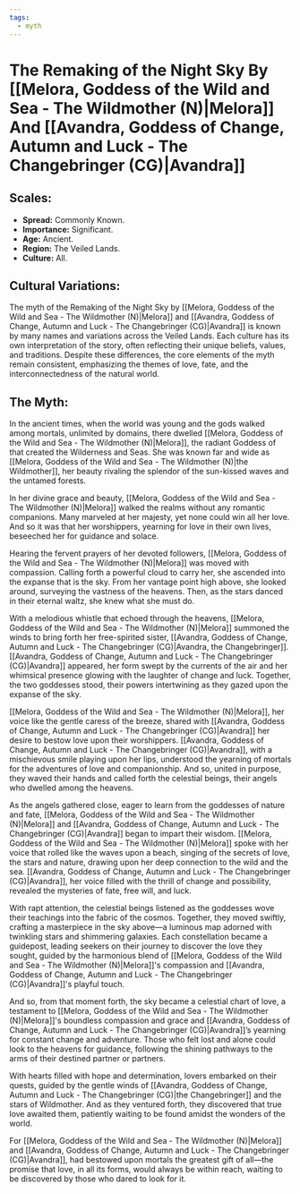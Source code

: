 ```yaml
---
tags:
  - myth
---
```

# The Remaking of the Night Sky By [[Melora, Goddess of the Wild and Sea - The Wildmother (N)|Melora]] And [[Avandra, Goddess of Change, Autumn and Luck - The Changebringer (CG)|Avandra]]

## Scales:
- **Spread:** Commonly Known.
- **Importance:** Significant.
- **Age:** Ancient.
- **Region:** The Veiled Lands.
- **Culture:** All.

## Cultural Variations:
The myth of the Remaking of the Night Sky by [[Melora, Goddess of the Wild and Sea - The Wildmother (N)|Melora]] and [[Avandra, Goddess of Change, Autumn and Luck - The Changebringer (CG)|Avandra]] is known by many names and variations across the Veiled Lands. Each culture has its own interpretation of the story, often reflecting their unique beliefs, values, and traditions. Despite these differences, the core elements of the myth remain consistent, emphasizing the themes of love, fate, and the interconnectedness of the natural world.

## The Myth:
In the ancient times, when the world was young and the gods walked among mortals, unlimited by domains, there dwelled [[Melora, Goddess of the Wild and Sea - The Wildmother (N)|Melora]], the radiant Goddess of that created the Wilderness and Seas. She was known far and wide as [[Melora, Goddess of the Wild and Sea - The Wildmother (N)|the Wildmother]], her beauty rivaling the splendor of the sun-kissed waves and the untamed forests.

In her divine grace and beauty, [[Melora, Goddess of the Wild and Sea - The Wildmother (N)|Melora]] walked the realms without any romantic companions. Many marveled at her majesty, yet none could win all her love. And so it was that her worshippers, yearning for love in their own lives, beseeched her for guidance and solace.

Hearing the fervent prayers of her devoted followers, [[Melora, Goddess of the Wild and Sea - The Wildmother (N)|Melora]] was moved with compassion. Calling forth a powerful cloud to carry her, she ascended into the expanse that is the sky. From her vantage point high above, she looked around, surveying the vastness of the heavens. Then, as the stars danced in their eternal waltz, she knew what she must do.

With a melodious whistle that echoed through the heavens, [[Melora, Goddess of the Wild and Sea - The Wildmother (N)|Melora]] summoned the winds to bring forth her free-spirited sister, [[Avandra, Goddess of Change, Autumn and Luck - The Changebringer (CG)|Avandra, the Changebringer]]. [[Avandra, Goddess of Change, Autumn and Luck - The Changebringer (CG)|Avandra]] appeared, her form swept by the currents of the air and her whimsical presence glowing with the laughter of change and luck. Together, the two goddesses stood, their powers intertwining as they gazed upon the expanse of the sky.

[[Melora, Goddess of the Wild and Sea - The Wildmother (N)|Melora]], her voice like the gentle caress of the breeze, shared with [[Avandra, Goddess of Change, Autumn and Luck - The Changebringer (CG)|Avandra]] her desire to bestow love upon their worshippers. [[Avandra, Goddess of Change, Autumn and Luck - The Changebringer (CG)|Avandra]], with a mischievous smile playing upon her lips, understood the yearning of mortals for the adventures of love and companionship. And so, united in purpose, they waved their hands and called forth the celestial beings, their angels who dwelled among the heavens.

As the angels gathered close, eager to learn from the goddesses of nature and fate, [[Melora, Goddess of the Wild and Sea - The Wildmother (N)|Melora]] and [[Avandra, Goddess of Change, Autumn and Luck - The Changebringer (CG)|Avandra]] began to impart their wisdom. [[Melora, Goddess of the Wild and Sea - The Wildmother (N)|Melora]] spoke with her voice that rolled like the waves upon a beach, singing of the secrets of love, the stars and nature, drawing upon her deep connection to the wild and the sea. [[Avandra, Goddess of Change, Autumn and Luck - The Changebringer (CG)|Avandra]], her voice filled with the thrill of change and possibility, revealed the mysteries of fate, free will, and luck.

With rapt attention, the celestial beings listened as the goddesses wove their teachings into the fabric of the cosmos. Together, they moved swiftly, crafting a masterpiece in the sky above—a luminous map adorned with twinkling stars and shimmering galaxies. Each constellation became a guidepost, leading seekers on their journey to discover the love they sought, guided by the harmonious blend of [[Melora, Goddess of the Wild and Sea - The Wildmother (N)|Melora]]'s compassion and [[Avandra, Goddess of Change, Autumn and Luck - The Changebringer (CG)|Avandra]]'s playful touch.

And so, from that moment forth, the sky became a celestial chart of love, a testament to [[Melora, Goddess of the Wild and Sea - The Wildmother (N)|Melora]]'s boundless compassion and grace and [[Avandra, Goddess of Change, Autumn and Luck - The Changebringer (CG)|Avandra]]’s yearning for constant change and adventure. Those who felt lost and alone could look to the heavens for guidance, following the shining pathways to the arms of their destined partner or partners.

With hearts filled with hope and determination, lovers embarked on their quests, guided by the gentle winds of [[Avandra, Goddess of Change, Autumn and Luck - The Changebringer (CG)|the Changebringer]] and the stars of Wildmother. And as they ventured forth, they discovered that true love awaited them, patiently waiting to be found amidst the wonders of the world.

For [[Melora, Goddess of the Wild and Sea - The Wildmother (N)|Melora]] and [[Avandra, Goddess of Change, Autumn and Luck - The Changebringer (CG)|Avandra]], had bestowed upon mortals the greatest gift of all—the promise that love, in all its forms, would always be within reach, waiting to be discovered by those who dared to look for it.